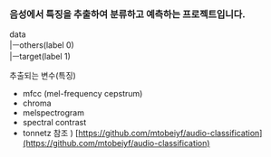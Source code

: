 ### 음성에서 특징을 추출하여 분류하고 예측하는 프로젝트입니다.

data <br>
 |ㅡothers(label 0) <br>
 |ㅡtarget(label 1) <br>

추출되는 변수(특징)
- mfcc (mel-frequency cepstrum) 
- chroma
- melspectrogram
- spectral contrast
- tonnetz 
참조 ) [https://github.com/mtobeiyf/audio-classification](https://github.com/mtobeiyf/audio-classification)
